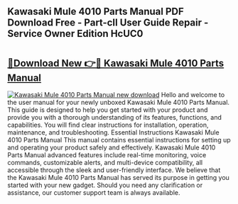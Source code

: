 ## Kawasaki Mule 4010 Parts Manual PDF Download Free - Part-cIl User Guide Repair - Service Owner Edition HcUC0

# <h2><a href="http://bc39790.oget.top/?id=Kawasaki+Mule+4010+Parts+Manual">🔗Download New 👉🔴 Kawasaki Mule 4010 Parts Manual</a></h2>

[![Kawasaki Mule 4010 Parts Manual new download](https://i.imgur.com/5g1atiW.png)](http://bc39790.oget.top/?id=Kawasaki+Mule+4010+Parts+Manual)
Hello and welcome to the user manual for your newly unboxed Kawasaki Mule 4010 Parts Manual. This guide is designed to help you get started with your product and provide you with a thorough understanding of its features, functions, and capabilities. You will find clear instructions for installation, operation, maintenance, and troubleshooting. Essential Instructions Kawasaki Mule 4010 Parts Manual This manual contains essential instructions for setting up and operating your product safely and effectively. Kawasaki Mule 4010 Parts Manual advanced features include real-time monitoring, voice commands, customizable alerts, and multi-device compatibility, all accessible through the sleek and user-friendly interface. We believe that the Kawasaki Mule 4010 Parts Manual has served its purpose in getting you started with your new gadget. Should you need any clarification or assistance, our customer support team is always available.

